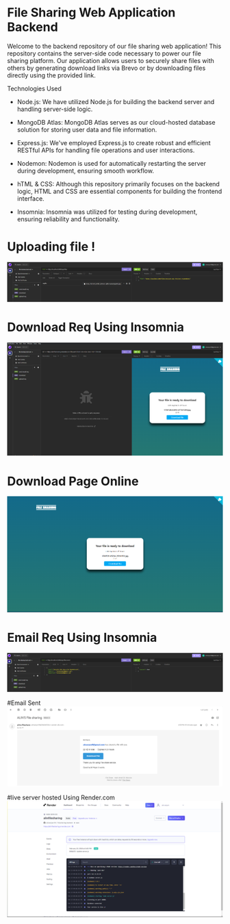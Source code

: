# File Sharing Web Application Backend

Welcome to the backend repository of our file sharing web application! This repository contains the server-side code necessary to power our file sharing platform. Our application allows users to securely share files with others by generating download links via Brevo or by downloading files directly using the provided link.

Technologies Used

* Node.js: We have utilized Node.js for building the backend server and handling server-side logic.

* MongoDB Atlas: MongoDB Atlas serves as our cloud-hosted database solution for storing user data and file information.

* Express.js: We've employed Express.js to create robust and efficient RESTful APIs for handling file operations and user interactions.

* Nodemon: Nodemon is used for automatically restarting the server during development, ensuring smooth workflow.

* hTML & CSS: Although this repository primarily focuses on the backend logic, HTML and CSS are essential components for building the frontend interface.

* Insomnia: Insomnia was utilized for testing during development, ensuring reliability and functionality.

# Uploading file !
![](images/file%20upload.png)

# Download Req Using Insomnia 
![](images/download%20page%20using%20insomnia.png)

# Download Page Online
![](images/download%20page.png)

# Email Req Using Insomnia
![](images/email%20sent%20using%20insomnia.png)

#Email Sent
![](images/email%20sent.png)

#live server hosted Using Render.com
![](images/live%20server%20hosting.png)
